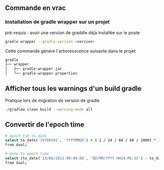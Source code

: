 ## Commande en vrac

### Installation de gradle wrapper sur un projet

pré-requis : avoir une version de graddle déjà installée sur le poste
```bash
gradle wrapper --gradle-version <version>
```
Cette commande génère l'arboresscence suivante dans le projet
```bash
gradle
├── wrapper
│   ├── gradle-wrapper.jar
│   └── gradle-wrapper.properties
```

## Afficher tous les warnings d'un build gradle

Pratique lors de migration de version de gradle

```bash
./gradlew clean build --warning-mode all
```

## Convertir de l'epoch time

```bash
# epoch tim to date
select to_date('19700101', 'YYYYMMDD') + ( 1 / 24 / 60 / 60 / 1000) * 1655109600000
from dual;

# date to epoch time
select (to_date('13/06/2022 08:40:00', 'DD/MM/YYYY HH24:MI:SS') - to_date('19700101', 'YYYYMMDD')) * 24 * 60 * 60 * 1000
from dual;
```